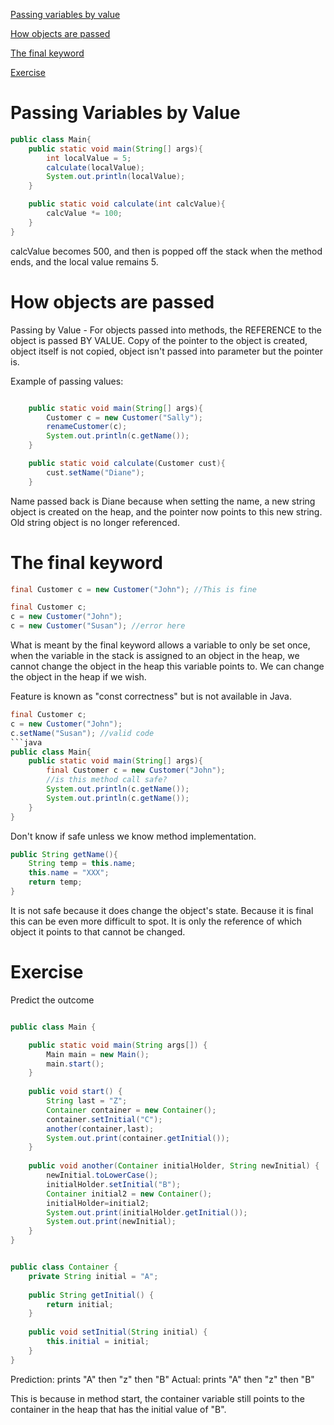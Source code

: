 [Passing variables by value](#passing-variables-by-value)

[How objects are passed](#how-objects-are-passed)

[The final keyword](#the-final-keyword)

[Exercise](#exercise)


# Passing Variables by Value
```java
public class Main{
    public static void main(String[] args){
        int localValue = 5;
        calculate(localValue);
        System.out.println(localValue);
    }

    public static void calculate(int calcValue){
        calcValue *= 100;
    }
}

```
calcValue becomes 500, and then is popped off the stack when the method ends, and the local 
value remains 5.

# How objects are passed
Passing by Value - For objects passed into methods, the REFERENCE to the object is passed BY VALUE. Copy of the pointer to the object is created,
object itself is not copied, object isn't passed into parameter but the pointer is.

Example of passing values:
```java 

    public static void main(String[] args){
        Customer c = new Customer("Sally");
        renameCustomer(c);
        System.out.println(c.getName());
    }

    public static void calculate(Customer cust){
        cust.setName("Diane");
    }

```

Name passed back is Diane because when setting the name, a new string object is created on the heap, and the pointer now points to this
new string. Old string object is no longer referenced.

# The final keyword
```java 
final Customer c = new Customer("John"); //This is fine
``` 

```java
final Customer c;
c = new Customer("John");
c = new Customer("Susan"); //error here
```

What is meant by the final keyword allows a variable to only be set once, when the variable in the stack is assigned to an object in the heap, we cannot change the object in the heap this variable points to. We can change the object in the heap if we wish. 

Feature is known as "const correctness" but is not available in Java.
```java
final Customer c;
c = new Customer("John");
c.setName("Susan"); //valid code
```java
public class Main{
    public static void main(String[] args){
        final Customer c = new Customer("John");
        //is this method call safe?
        System.out.println(c.getName());
        System.out.println(c.getName());
    }
}
```
Don't know if safe unless we know method implementation.
```java
public String getName(){
    String temp = this.name;
    this.name = "XXX";
    return temp;
}
```
It is not safe because it does change the object's state. Because it is final this can be even more difficult to spot. It is only the reference of which object it points to that cannot be changed.

# Exercise
Predict the outcome
```java

public class Main {

	public static void main(String args[]) {
		Main main = new Main();
		main.start();
	}
	
	public void start() {
		String last = "Z";
		Container container = new Container();
		container.setInitial("C");
		another(container,last);
		System.out.print(container.getInitial());
	}
	
	public void another(Container initialHolder, String newInitial) {
		newInitial.toLowerCase();
		initialHolder.setInitial("B");
		Container initial2 = new Container();
		initialHolder=initial2;
		System.out.print(initialHolder.getInitial());
		System.out.print(newInitial);
	}
}


public class Container {
	private String initial = "A";
	
	public String getInitial() {
		return initial;
	}
	
	public void setInitial(String initial) {
		this.initial = initial;
	}
}
```

Prediction: prints "A" then "z" then "B"
Actual: prints "A" then "z" then "B"

This is because in method start, the container variable still points to the container in the heap that has the initial value of "B".